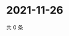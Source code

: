 # 2021-11-26

共 0 条

<!-- BEGIN WEIBO -->
<!-- 最后更新时间 Fri Nov 26 2021 21:18:18 GMT+0800 (China Standard Time) -->

<!-- END WEIBO -->
